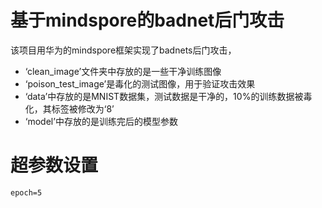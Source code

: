 # 基于mindspore的badnet后门攻击

该项目用华为的mindspore框架实现了badnets后门攻击，
* ‘clean_image’文件夹中存放的是一些干净训练图像
* ‘poison_test_image’是毒化的测试图像，用于验证攻击效果
* ‘data’中存放的是MNIST数据集，测试数据是干净的，10%的训练数据被毒化，其标签被修改为‘8’
* ‘model’中存放的是训练完后的模型参数
# 超参数设置
`epoch=5`
